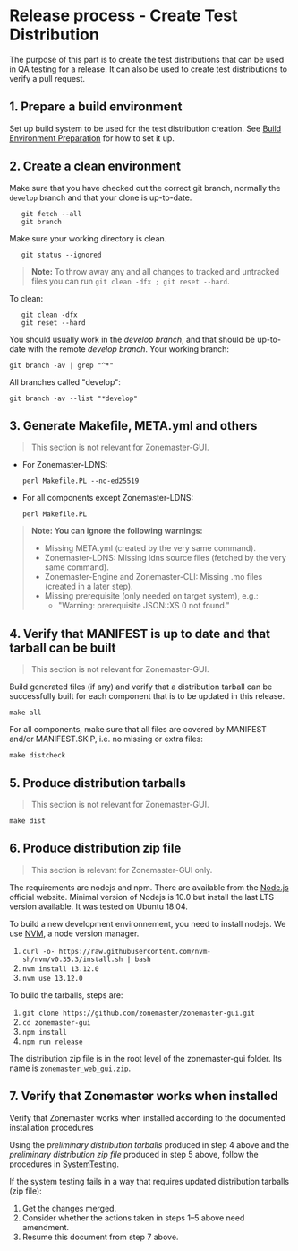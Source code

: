 Release process - Create Test Distribution
==========================================

The purpose of this part is to create the test distributions that can be
used in QA testing for a release. It can also be used to create test
distributions to verify a pull request.


## 1. Prepare a build environment
Set up build system to be used for the test distribution creation. See
[Build Environment Preparation] for how to set it up.


## 2. Create a clean environment

Make sure that you have checked out the correct git branch, normally
the `develop` branch and that your clone is up-to-date.

       git fetch --all
       git branch

Make sure your working directory is clean.

       git status --ignored

> **Note:** To throw away any and all changes to tracked and untracked files you
> can run `git clean -dfx ; git reset --hard`.

To clean:

       git clean -dfx
       git reset --hard

You should usually work in the *develop branch*, and that should be up-to-date
with the remote *develop branch*. Your working branch:

    git branch -av | grep "^*"

All branches called "develop":

    git branch -av --list "*develop"


## 3. Generate Makefile, META.yml and others

> This section is not relevant for Zonemaster-GUI.

 * For Zonemaster-LDNS:

       perl Makefile.PL --no-ed25519

 * For all components except Zonemaster-LDNS:

       perl Makefile.PL

> **Note: You can ignore the following warnings:**
> * Missing META.yml (created by the very same command).
> * Zonemaster-LDNS: Missing ldns source files (fetched by the very same command).
> * Zonemaster-Engine and Zonemaster-CLI: Missing .mo files (created in a later step).
> * Missing prerequisite (only needed on target system), e.g.:
>   * "Warning: prerequisite JSON::XS 0 not found."

## 4. Verify that MANIFEST is up to date and that tarball can be built

> This section is not relevant for Zonemaster-GUI.

Build generated files (if any) and verify that a distribution tarball can be 
successfully built for each component that is to be updated in this release.

    make all

For all components, make sure that all files are covered by MANIFEST and/or 
MANIFEST.SKIP, i.e. no missing or extra files:

    make distcheck


## 5. Produce distribution tarballs

> This section is not relevant for Zonemaster-GUI.

    make dist



## 6. Produce distribution zip file

> This section is relevant for Zonemaster-GUI only.

The requirements are nodejs and npm. There are available from the [Node.js]
official website. Minimal version of Nodejs is 10.0 but install the last LTS
version available. It was tested on Ubuntu 18.04.

To build a new development environnement, you need to install nodejs.
We use [NVM], a node version manager.

1. `curl -o- https://raw.githubusercontent.com/nvm-sh/nvm/v0.35.3/install.sh | bash`
2. `nvm install 13.12.0`
3. `nvm use 13.12.0`

To build the tarballs, steps are: 

1. `git clone https://github.com/zonemaster/zonemaster-gui.git`
2. `cd zonemaster-gui`
3. `npm install` 
4. `npm run release`

The distribution zip file is in the root level of the zonemaster-gui folder. 
Its name is `zonemaster_web_gui.zip`.


## 7. Verify that Zonemaster works when installed

Verify that Zonemaster works when installed according to the documented
installation procedures

Using the *preliminary distribution tarballs* produced in step 4 above
and the *preliminary distribution zip file* produced in step 5 above,
follow the procedures in [SystemTesting].

If the system testing fails in a way that requires updated distribution
tarballs (zip file):
 1. Get the changes merged.
 2. Consider whether the actions taken in steps 1–5 above need amendment.
 3. Resume this document from step 7 above.


<!-- Zonemaster links point on purpose on the develop branch. -->
[Build Environment Preparation]:        https://github.com/zonemaster/zonemaster/blob/develop/docs/internal-documentation/distrib-testing/BuildEnvironmentPreparation.md
[NVM]:                                  https://github.com/nvm-sh/nvm
[Node.js]:                              https://nodejs.org/en/
[SystemTesting]:                        https://github.com/zonemaster/zonemaster/blob/develop/docs/internal-documentation/maintenance/SystemTesting.md

